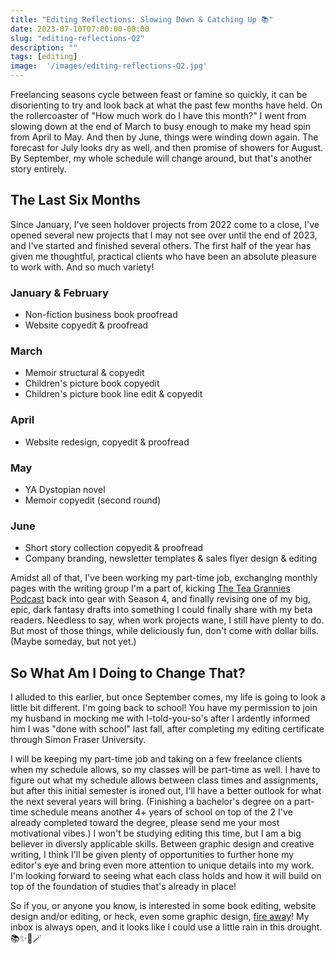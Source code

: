 ```yaml
---
title: "Editing Reflections: Slowing Down & Catching Up 📚"
date: 2023-07-10T07:00:00-08:00
slug: "editing-reflections-Q2"
description: ""
tags: [editing]
image:  '/images/editing-reflections-Q2.jpg'
---
```


Freelancing seasons cycle between feast or famine so quickly, it can be disorienting to try and look back at what the past few months have held. On the rollercoaster of "How much work do I have this month?" I went from slowing down at the end of March to busy enough to make my head spin from April to May. And then by June, things were winding down again. The forecast for July looks dry as well, and then promise of showers for August. By September, my whole schedule will change around, but that's another story entirely.  

## The Last Six Months
Since January, I've seen holdover projects from 2022 come to a close, I've opened several new projects that I may not see over until the end of 2023, and I've started and finished several others. The first half of the year has given me thoughtful, practical clients who have been an absolute pleasure to work with. And so much variety!

### January & February
- Non-fiction business book proofread
- Website copyedit & proofread

### March
- Memoir structural & copyedit
- Children's picture book copyedit
- Children's picture book line edit & copyedit 

### April
- Website redesign, copyedit & proofread

### May
- YA Dystopian novel
- Memoir copyedit (second round)

### June
- Short story collection copyedit & proofread
- Company branding, newsletter templates & sales flyer design & editing

Amidst all of that, I've been working my part-time job, exchanging monthly pages with the writing group I'm a part of, kicking [The Tea Grannies Podcast](/projects/the-tea-grannies-podcast) back into gear with Season 4, and finally revising one of my big, epic, dark fantasy drafts into something I could finally share with my beta readers. Needless to say, when work projects wane, I still have plenty to do. But most of those things, while deliciously fun, don't come with dollar bills. (Maybe someday, but not yet.)

## So What Am I Doing to Change That?
I alluded to this earlier, but once September comes, my life is going to look a little bit different. I'm going back to school! You have my permission to join my husband in mocking me with I-told-you-so's after I ardently informed him I was "done with school" last fall, after completing my editing certificate through Simon Fraser University.

I will be keeping my part-time job and taking on a few freelance clients when my schedule allows, so my classes will be part-time as well. I have to figure out what my schedule allows between class times and assignments, but after this initial semester is ironed out, I'll have a better outlook for what the next several years will bring. (Finishing a bachelor's degree on a part-time schedule means another 4+ years of school on top of the 2 I've already completed toward the degree, please send me your most motivational vibes.) I won't be studying editing this time, but I am a big believer in diversly applicable skills. Between graphic design and creative writing, I think I'll be given plenty of opportunities to further hone my editor's eye and bring even more attention to unique details into my work. I'm looking forward to seeing what each class holds and how it will build on top of the foundation of studies that's already in place!

So if you, or anyone you know, is interested in some book editing, website design and/or editing, or heck, even some graphic design, [fire away](/contact)! My inbox is always open, and it looks like I could use a little rain in this drought. 📚✨🔮🪄